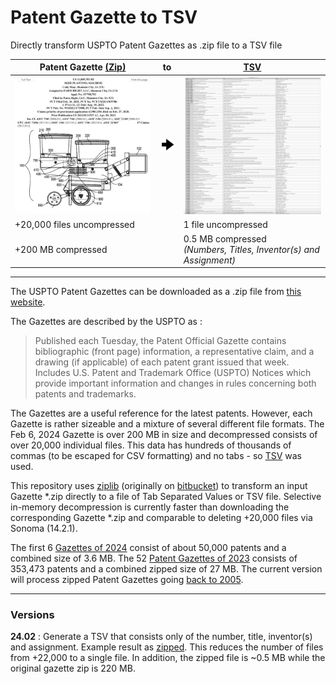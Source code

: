 
# Patent Gazette to TSV

Directly transform USPTO Patent Gazettes as .zip file to a TSV file

| Patent Gazette [(Zip)](https://developer.uspto.gov/product/patent-official-gazettes-listing) | to | [TSV](https://en.wikipedia.org/wiki/Tab-separated_values) |
| --- | --- | --- |
| <img src="images/patent_gazette_as_html.jpg" width=300px> | <img src="images/arrow_128.png" width=32px> | <img src="images/patent_gazette_as_tsv.jpg" width=300px> |
| +20,000 files uncompressed | | 1 file uncompressed |
| +200 MB compressed | | 0.5 MB compressed <br>*(Numbers, Titles, Inventor(s) and Assignment)* |

---

The USPTO Patent Gazettes can be downloaded as a .zip file from [this website](https://developer.uspto.gov/product/patent-official-gazettes-listing).

The Gazettes are described by the USPTO as :

> Published each Tuesday, the Patent Official Gazette contains bibliographic (front page) information, a representative claim, and a drawing (if applicable) of each patent grant issued that week. Includes U.S. Patent and Trademark Office (USPTO) Notices which provide important information and changes in rules concerning both patents and trademarks.

The Gazettes are a useful reference for the latest patents. However, each Gazette is rather sizeable and a mixture of several different file formats. The Feb 6, 2024 Gazette is over 200 MB in size and decompressed consists of over 20,000 individual files. This data has hundreds of thousands of commas (to be escaped for CSV formatting) and no tabs - so [TSV](https://github.com/eBay/tsv-utils/blob/master/docs/comparing-tsv-and-csv.md) was used.

This repository uses [ziplib](https://github.com/frk1/ziplib/tree/master?tab=readme-ov-file) (originally on [bitbucket](https://bitbucket.org/wbenny/ziplib)) to transform an input Gazette *.zip directly to a file of Tab Separated Values or TSV file. Selective in-memory decompression is currently faster than downloading the corresponding Gazette *.zip and comparable to deleting +20,000 files via Sonoma (14.2.1).

The first 6 [Gazettes of 2024](2024/) consist of about 50,000 patents and a combined size of 3.6 MB. The 52 [Patent Gazettes of 2023](2023/) consists of 353,473 patents and a combined zipped size of 27 MB. The current version will process zipped Patent Gazettes going [back to 2005](sample_2005-2024/).

---
### Versions

**24.02** : Generate a TSV that consists only of the number, title, inventor(s) and assignment. Example result as [zipped](https://github.com/NMoroney/Patent-Gazette-to-TSV/blob/main/e-OG20240206_1519-1_ntia.tsv.zip). This reduces the number of files from +22,000 to a single file. In addition, the zipped file is ~0.5 MB while the original gazette zip is 220 MB.

